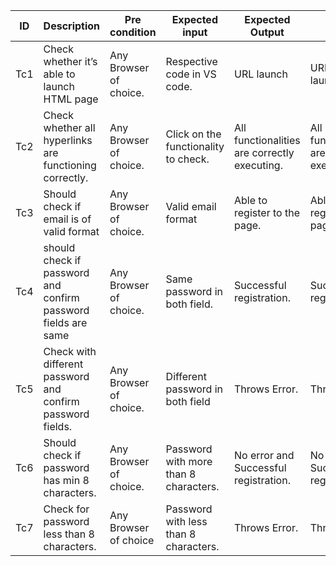|ID|Description|Pre condition|Expected input|Expected Output|Actual Output|
|--|-----------|-------------|--------------|---------------|--------------|
|Tc1|Check whether it’s able to launch HTML page| Any Browser of choice.|Respective code in VS code.|URL launch|URL is launched.|
|Tc2	|Check whether all hyperlinks are functioning correctly.|	Any Browser of choice.|	Click on the functionality to check.|	All functionalities are correctly executing.|	All functionalities are correctly executing.|
|Tc3	|Should check if email is of valid format	|Any Browser of choice.|	Valid email format|	Able to register to the page.|	Able to register to the page.|
|Tc4	|should check if password and confirm password fields are same|	Any Browser of choice.|	Same password in both field.|	Successful registration.|	Successful registration.|
|Tc5	|Check with different password and confirm password fields.	|Any Browser of choice.	|Different password in both field	|Throws Error.|	Throws Error.|
|Tc6    |Should check if password has min 8 characters.	|Any Browser of choice.|Password with more than 8 characters.|	No error and Successful registration.|No error and Successful registration.|
|Tc7|Check for password less than 8 characters.|Any Browser of choice|Password with less than 8 characters.|Throws Error.|Throws Error|



